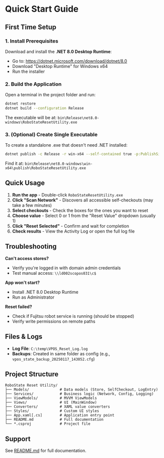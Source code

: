 # Quick Start Guide

## First Time Setup

### 1. Install Prerequisites

Download and install the **.NET 8.0 Desktop Runtime**:
- Go to: https://dotnet.microsoft.com/download/dotnet/8.0
- Download "Desktop Runtime" for Windows x64
- Run the installer

### 2. Build the Application

Open a terminal in the project folder and run:

```bash
dotnet restore
dotnet build --configuration Release
```

The executable will be at: `bin\Release\net8.0-windows\RoboStateResetUtility.exe`

### 3. (Optional) Create Single Executable

To create a standalone .exe that doesn't need .NET installed:

```bash
dotnet publish -c Release -r win-x64 --self-contained true -p:PublishSingleFile=true -p:IncludeNativeLibrariesForSelfExtract=true
```

Find it at: `bin\Release\net8.0-windows\win-x64\publish\RoboStateResetUtility.exe`

## Quick Usage

1. **Run the app** - Double-click `RoboStateResetUtility.exe`
2. **Click "Scan Network"** - Discovers all accessible self-checkouts (may take a few minutes)
3. **Select checkouts** - Check the boxes for the ones you want to reset
4. **Choose value** - Select 0 or 1 from the "Reset Value" dropdown (usually 1)
5. **Click "Reset Selected"** - Confirm and wait for completion
6. **Check results** - View the Activity Log or open the full log file

## Troubleshooting

**Can't access stores?**
- Verify you're logged in with domain admin credentials
- Test manual access: `\\ld002scopos031\c$`

**App won't start?**
- Install .NET 8.0 Desktop Runtime
- Run as Administrator

**Reset failed?**
- Check if Fujitsu robot service is running (should be stopped)
- Verify write permissions on remote paths

## Files & Logs

- **Log File**: `C:\temp\VPOS_Reset_Log.log`
- **Backups**: Created in same folder as config (e.g., `vpos_state_backup_20250117_143052.cfg`)

## Project Structure

```
RoboState Reset Utility/
├── Models/              # Data models (Store, SelfCheckout, LogEntry)
├── Services/            # Business logic (Network, Config, Logging)
├── ViewModels/          # MVVM ViewModels
├── Views/               # UI (MainWindow)
├── Converters/          # XAML value converters
├── Styles/              # Custom UI styles
├── App.xaml[.cs]        # Application entry point
├── README.md            # Full documentation
└── *.csproj             # Project file
```

## Support

See [README.md](README.md) for full documentation.
